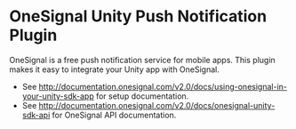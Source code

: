 OneSignal Unity Push Notification Plugin
====================================

OneSignal is a free push notification service for mobile apps. This plugin makes it easy to integrate your Unity app with OneSignal.

- See http://documentation.onesignal.com/v2.0/docs/using-onesignal-in-your-unity-sdk-app for setup documentation.
- See http://documentation.onesignal.com/v2.0/docs/onesignal-unity-sdk-api for OneSignal API documentation.